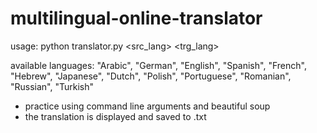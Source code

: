# multilingual-online-translator
usage: python translator.py <src_lang> <trg_lang> <word>

available languages: "Arabic", "German", "English", "Spanish", "French", "Hebrew", "Japanese", "Dutch", "Polish", "Portuguese", "Romanian", "Russian", "Turkish"
- practice using command line arguments and beautiful soup
- the translation is displayed and saved to <word>.txt
